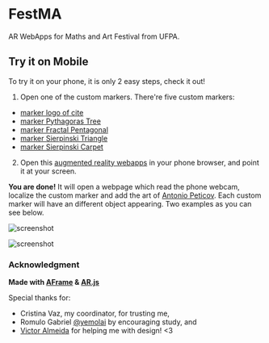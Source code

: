 # FestMA
AR WebApps for Maths and Art Festival from UFPA.

## Try it on Mobile

To try it on your phone, it is only 2 easy steps, check it out!
1. Open one of the custom markers. There're five custom markers:
- [marker logo of cite](https://github.com/thauska/FestMA/blob/master/marker/marker-cite.png)
- [marker Pythagoras Tree](https://github.com/thauska/FestMA/blob/master/marker/marker-frac1.png)
- [marker Fractal Pentagonal](https://github.com/thauska/FestMA/blob/master/marker/marker-frac2.png)
- [marker Sierpinski Triangle](https://github.com/thauska/FestMA/blob/master/marker/marker-frac3.png)
- [marker Sierpinski Carpet](https://github.com/thauska/FestMA/blob/master/marker/marker-frac4.png)
2. Open this [augmented reality webapps](https://thauska.github.io/FestMA/) in your phone browser, and point it at your screen.

**You are done!** It will open a webpage which read the phone webcam, localize the custom marker and add the art of [Antonio Peticov](https://pt.wikipedia.org/wiki/Antonio_Peticov). Each custom marker will have an different object appearing.
Two examples as you can see below.

![screenshot](https://github.com/thauska/FestMA/blob/master/images/webappFestMA.jpeg)

![screenshot](https://github.com/thauska/FestMA/blob/master/images/theladder.jpeg)


### Acknowledgment

**Made with [AFrame](https://aframe.io/docs/0.8.0/introduction/) & [AR.js](https://github.com/jeromeetienne/AR.js)**

Special thanks for:
- Cristina Vaz, my coordinator, for trusting me,
- Romulo Gabriel [@yemolai](https://github.com/Yemolai) by encouraging study, and
- [Victor Almeida](https://twitter.com/CondeNerd) for helping me with design! <3
